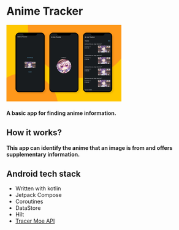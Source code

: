 <h1>Anime Tracker</h1>
<img width="300" src="https://raw.githubusercontent.com/paucara/anime-tracker/refs/heads/master/images/screenshot.jpg">
<h4>A basic app for finding anime information.</h4>
<h2>How it works?</h2>
<h4>This app can identify the anime that an image is from and offers supplementary information.</h4>
<h2>Android tech stack</h2>
<ul>
  <li>Written with kotlin</li>
  <li>Jetpack Compose</li>
  <li>Coroutines</li>
  <li>DataStore</li>
  <li>Hilt</li>
  <li><a href="https://github.com/soruly/trace.moe">Tracer Moe API</a></li>
</ul>
